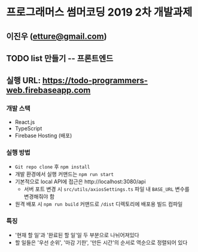 # 프로그래머스 썸머코딩 2019 2차 개발과제 
## 이진우 (etture@gmail.com)
## TODO list 만들기 -- 프론트엔드
## 실행 URL: https://todo-programmers-web.firebaseapp.com

### 개발 스택
- React.js
- TypeScript
- Firebase Hosting (배포)

### 실행 방법
- `Git repo clone` 후 `npm install`
- 개발 환경에서 실행 커맨드는 `npm run start`
- 기본적으로 local API에 접근은 http://localhost:3080/api
  - 서버 포트 변경 시 `src/utils/axiosSettings.ts` 파일 내 `BASE_URL` 변수를 변경해줘야 함
- 원격 배포 시 `npm run build` 커맨드로 `/dist` 디렉토리에 배포용 빌드 컴파일

### 특징
- '현재 할 일'과 '완료된 할 일'일 두 부분으로 나뉘어져있다
- 할 일들은 '우선 순위', '마감 기한', '만든 시간'의 순서로 역순으로 정렬되어 있다
